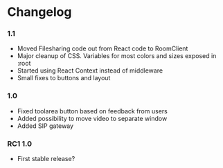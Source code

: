 # Changelog

### 1.1
* Moved Filesharing code out from React code to RoomClient
* Major cleanup of CSS. Variables for most colors and sizes exposed in :root
* Started using React Context instead of middleware
* Small fixes to buttons and layout

### 1.0
* Fixed toolarea button based on feedback from users
* Added possibility to move video to separate window
* Added SIP gateway

### RC1 1.0
* First stable release?
